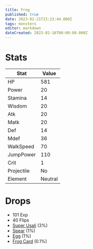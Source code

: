```yaml
---
title: Frog
published: true
date: 2023-02-21T23:23:44.000Z
tags: monsters
editor: markdown
dateCreated: 2023-02-16T00:00:00.000Z
---
```


# Stats
|Stat|Value|
|-|-|
|HP|581|
|Power|20|
|Stamina|14|
|Wisdom|20|
|Atk|20|
|Matk|20|
|Def|14|
|Mdef|36|
|WalkSpeed|70|
|JumpPower|110|
|Crit|1|
|Projectile|No|
|Element|Neutral|

# Drops
 * 101 Exp
 * 40 Flips
 * [Super Usali](/items/super-usali.md) (3%)
 * [Spear](/items/spear.md) (1%)
 * [Egg](/items/egg.md) (1%)
 * [Frog Card](/items/frog-card.md) (0.1%)
